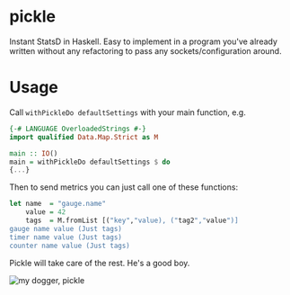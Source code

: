 # pickle
Instant StatsD in Haskell. Easy to implement in a program you've already written without any refactoring to pass any sockets/configuration around.

# Usage
Call `withPickleDo defaultSettings` with your main function, e.g.
```haskell
{-# LANGUAGE OverloadedStrings #-}
import qualified Data.Map.Strict as M

main :: IO()
main = withPickleDo defaultSettings $ do
{...}
```
Then to send metrics you can just call one of these functions:
```haskell
let name  = "gauge.name"
    value = 42
    tags  = M.fromList [("key","value), ("tag2","value")]
gauge name value (Just tags)
timer name value (Just tags)
counter name value (Just tags)
```

Pickle will take care of the rest. He's a good boy.

![my dogger, pickle](https://i.imgur.com/9WxMnIj.jpg)

